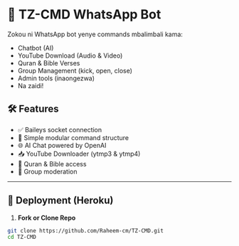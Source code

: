 # 🤖 TZ-CMD WhatsApp Bot

Zokou ni WhatsApp bot yenye commands mbalimbali kama:
- Chatbot (AI)
- YouTube Download (Audio & Video)
- Quran & Bible Verses
- Group Management (kick, open, close)
- Admin tools (inaongezwa)
- Na zaidi!

## 🛠️ Features

- ✅ Baileys socket connection
- 🔌 Simple modular command structure
- 🌐 AI Chat powered by OpenAI
- 📥 YouTube Downloader (ytmp3 & ytmp4)
- 📖 Quran & Bible access
- 🔐 Group moderation

---

## 🚀 Deployment (Heroku)

1. **Fork or Clone Repo**

```bash
git clone https://github.com/Raheem-cm/TZ-CMD.git
cd TZ-CMD 
